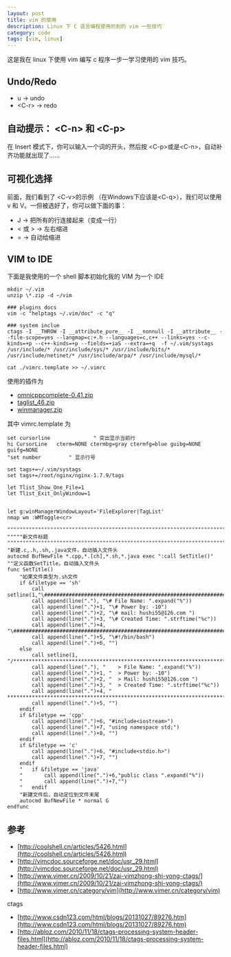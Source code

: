 ```yaml
---
layout: post
title: vim 的使用
description: Linux 下 C 语言编程使用的到的 vim 一些技巧
category: code
tags: [vim, linux]
---
```

这是我在 linux 下使用 vim 编写 c 程序一步一学习使用的 vim 技巧。

## Undo/Redo

- u → undo
- <C-r\> → redo

## 自动提示： <C-n\> 和 <C-p\>
在 Insert 模式下，你可以输入一个词的开头，然后按 <C-p\>或是<C-n\>，自动补齐功能就出现了……

## 可视化选择
前面，我们看到了 <C-v\>的示例 （在Windows下应该是<C-q\>），我们可以使用 v 和 V。一但被选好了，你可以做下面的事：

- J → 把所有的行连接起来（变成一行）
- < 或 > → 左右缩进
- = → 自动给缩进

## VIM to IDE
下面是我使用的一个 shell 脚本初始化我的 VIM 为一个 IDE

```shell
mkdir ~/.vim
unzip \*.zip -d ~/vim

### plugins docs
vim -c "helptags ~/.vim/doc" -c "q"

### system inclue
ctags -I __THROW -I __attribute_pure__ -I __nonnull -I __attribute__ --file-scope=yes --langmap=c:+.h --languages=c,c++ --links=yes --c-kinds=+p --c++-kinds=+p --fields=+iaS --extra=+q  -f ~/.vim/systags /usr/include/* /usr/include/sys/* /usr/include/bits/*  /usr/include/netinet/* /usr/include/arpa/* /usr/include/mysql/*

cat ./vimrc.template >> ~/.vimrc
```

使用的插件为

- [omnicppcomplete-0.41.zip](http://www.vim.org/scripts/download_script.php?src_id=7722)
- [taglist_46.zip](http://downloads.sourceforge.net/project/vim-taglist/vim-taglist/4.6/taglist_46.zip?r=http%3A%2F%2Fsourceforge.net%2Fprojects%2Fvim-taglist%2Ffiles%2Fvim-taglist%2F4.6%2F&ts=1421560825&use_mirror=liquidtelecom)
- [winmanager.zip](http://www.vim.org/scripts/download_script.php?src_id=754)

其中 vimrc.template 为

```shell
set cursorline              " 突出显示当前行
hi CursorLine   cterm=NONE ctermbg=gray ctermfg=blue guibg=NONE guifg=NONE
"set number		    " 显示行号

set tags+=~/.vim/systags
set tags+=/root/nginx/nginx-1.7.9/tags

let Tlist_Show_One_File=1
let Tlist_Exit_OnlyWindow=1


let g:winManagerWindowLayout='FileExplorer|TagList'
nmap wm :WMToggle<cr>

"""""""""""""""""""""""""""""""""""""""""""""""""""""""""""""""""""""""""""""""""""""""""""""""""
"""""新文件标题
""""""""""""""""""""""""""""""""""""""""""""""""""""""""""""""""""""""""""""""""""""""""""""""""
"新建.c,.h,.sh,.java文件，自动插入文件头
autocmd BufNewFile *.cpp,*.[ch],*.sh,*.java exec ":call SetTitle()"
""定义函数SetTitle，自动插入文件头
func SetTitle()
	"如果文件类型为.sh文件
	if &filetype == 'sh'
		call setline(1,"\#########################################################################")
		call append(line("."), "\# File Name: ".expand("%"))
		call append(line(".")+1, "\# Power by: -10")
		call append(line(".")+2, "\# mail: hushi55@126.com ")
		call append(line(".")+3, "\# Created Time: ".strftime("%c"))
		call append(line(".")+4, "\#########################################################################")
		call append(line(".")+5, "\#!/bin/bash")
		call append(line(".")+6, "")
	else
		call setline(1, "/*************************************************************************")
		call append(line("."), "	> File Name: ".expand("%"))
		call append(line(".")+1, "	> Power by: -10")
		call append(line(".")+2, "	> Mail: hushi55@126.com ")
		call append(line(".")+3, "	> Created Time: ".strftime("%c"))
		call append(line(".")+4, " ************************************************************************/")
		call append(line(".")+5, "")
	endif
	if &filetype == 'cpp'
		call append(line(".")+6, "#include<iostream>")
		call append(line(".")+7, "using namespace std;")
		call append(line(".")+8, "")
	endif
	if &filetype == 'c'
		call append(line(".")+6, "#include<stdio.h>")
		call append(line(".")+7, "")
	endif
	"	if &filetype == 'java'
	"		call append(line(".")+6,"public class ".expand("%"))
	"		call append(line(".")+7,"")
	"	endif
	"新建文件后，自动定位到文件末尾
	autocmd BufNewFile * normal G
endfunc
```

## 参考

- [http://coolshell.cn/articles/5426.html](http://coolshell.cn/articles/5426.html)
- [http://vimcdoc.sourceforge.net/doc/usr_29.html](http://vimcdoc.sourceforge.net/doc/usr_29.html)
- [http://www.vimer.cn/2009/10/21/zai-vimzhong-shi-yong-ctags/](http://www.vimer.cn/2009/10/21/zai-vimzhong-shi-yong-ctags/)
- [http://www.vimer.cn/category/vim](http://www.vimer.cn/category/vim)

ctags

- [http://www.csdn123.com/html/blogs/20131027/89276.htm](http://www.csdn123.com/html/blogs/20131027/89276.htm)
- [http://abloz.com/2010/11/18/ctags-processing-system-header-files.html](http://abloz.com/2010/11/18/ctags-processing-system-header-files.html)



[-10]:    http://hushi55.github.io/  "-10"
